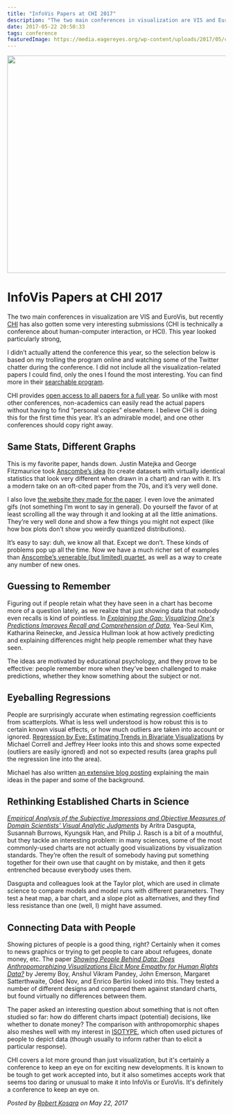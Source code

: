 ```yaml
---
title: "InfoVis Papers at CHI 2017"
description: "The two main conferences in visualization are VIS and EuroVis, but recently CHI has also gotten some very interesting submissions (CHI is technically a conference about human-computer interaction, or HCI). This year looked particularly strong,"
date: 2017-05-22 20:50:33
tags: conference
featuredImage: https://media.eagereyes.org/wp-content/uploads/2017/05/chi2017-teasr.png
---
```


<p align="center"><img src="https://media.eagereyes.org/wp-content/uploads/2017/05/chi2017-teasr.png" width="720" height="500" /></p>

# InfoVis Papers at CHI 2017

The two main conferences in visualization are VIS and EuroVis, but recently <a href="https://chi2017.acm.org/">CHI</a> has also gotten some very interesting submissions (CHI is technically a conference about human-computer interaction, or HCI). This year looked particularly strong,

I didn’t actually attend the conference this year, so the selection below is based on my trolling the program online and watching some of the Twitter chatter during the conference. I did not include all the visualization-related papers I could find, only the ones I found the most interesting. You can find more in their <a href="https://chi2017.acm.org/program/?tab=chi2017-schedule&amp;showAll=true">searchable program</a>.

CHI provides <a href="https://chi2017.acm.org/proceedings.html">open access to all papers for a full year</a>. So unlike with most other conferences, non-academics can easily read the actual papers without having to find “personal copies” elsewhere. I believe CHI is doing this for the first time this year. It’s an admirable model, and one other conferences should copy right away.

## Same Stats, Different Graphs

This is my favorite paper, hands down. Justin Matejka and George Fitzmaurice took <a href="/criticism/anscombes-quartet">Anscombe’s idea</a> (to create datasets with virtually identical statistics that look very different when drawn in a chart) and ran with it. It’s a modern take on an oft-cited paper from the 70s, and it’s very well done.

I also love <a href="https://www.autodeskresearch.com/publications/samestats">the website they made for the paper</a>. I even love the animated gifs (not something I’m wont to say in general). Do yourself the favor of at least scrolling all the way through it and looking at all the little animations. They’re very well done and show a few things you might not expect (like how box plots don’t show you weirdly quantized distributions).

It’s easy to say: duh, we know all that. Except we don’t. These kinds of problems pop up all the time. Now we have a much richer set of examples than <a href="https://en.wikipedia.org/wiki/Anscombe%27s_quartet">Anscombe’s venerable (but limited) quartet</a>, as well as a way to create any number of new ones.

## Guessing to Remember

Figuring out if people retain what they have seen in a chart has become more of a question lately, as we realize that just showing data that nobody even recalls is kind of pointless. In <a title="Explaining the Gap: Visualizing One's Predictions Improves Recall and Comprehension of Data" href="https://idl.cs.washington.edu/papers/explaining-the-gap"><em>Explaining the Gap: Visualizing One's Predictions Improves Recall and Comprehension of Data</em></a>, Yea-Seul Kim, Katharina Reinecke, and Jessica Hullman look at how actively predicting and explaining differences might help people remember what they have seen.

The ideas are motivated by educational psychology, and they prove to be effective: people remember more when they’ve been challenged to make predictions, whether they know something about the subject or not.

## Eyeballing Regressions

People are surprisingly accurate when estimating regression coefficients from scatterplots. What is less well understood is how robust this is to certain known visual effects, or how much outliers are taken into account or ignored. <a title="Regression by Eye: Estimating Trends in Bivariate Visualizations" href="https://idl.cs.washington.edu/papers/regression-by-eye">Regression by Eye: Estimating Trends in Bivariate Visualizations</a> by Michael Correll and Jeffrey Heer looks into this and shows some expected (outliers are easily ignored) and not so expected results (area graphs pull the regression line into the area).

Michael has also written <a href="https://medium.com/@uwdata/regression-by-eye-b7587f4ca1f5">an extensive blog posting</a> explaining the main ideas in the paper and some of the background.

## Rethinking Established Charts in Science

<em><a href="https://dl.acm.org/authorize.cfm?key=N36559">Empirical Analysis of the Subjective Impressions and Objective Measures of Domain Scientists' Visual Analytic Judgments</a></em> by Aritra Dasgupta, Susannah Burrows, Kyungsik Han, and Philip J. Rasch is a bit of a mouthful, but they tackle an interesting problem: in many sciences, some of the most commonly-used charts are not actually good visualizations by visualization standards. They’re often the result of somebody having put something together for their own use that caught on by mistake, and then it gets entrenched because everybody uses them.

Dasgupta and colleagues look at the Taylor plot, which are used in climate science to compare models and model runs with different parameters. They test a heat map, a bar chart, and a slope plot as alternatives, and they find less resistance than one (well, I) might have assumed.

## Connecting Data with People

Showing pictures of people is a good thing, right? Certainly when it comes to news graphics or trying to get people to care about refugees, donate money, etc. The paper <em><a href="http://dl.acm.org/authorize.cfm?key=N36810">Showing People Behind Data: Does Anthropomorphizing Visualizations Elicit More Empathy for Human Rights Data?</a></em> by Jeremy Boy, Anshul Vikram Pandey, John Emerson, Margaret Satterthwaite, Oded Nov, and Enrico Bertini looked into this. They tested a number of different designs and compared them against standard charts, but found virtually no differences between them.

The paper asked an interesting question about something that is not often studied so far: how do different charts impact (potential) decisions, like whether to donate money? The comparison with anthropomorphic shapes also meshes well with my interest in <a href="/techniques/isotype">ISOTYPE</a>, which often used pictures of people to depict data (though usually to inform rather than to elicit a particular response).

CHI covers a lot more ground than just visualization, but it's certainly a conference to keep an eye on for exciting new developments. It is known to be tough to get work accepted into, but it also sometimes accepts work that seems too daring or unusual to make it into InfoVis or EuroVis. It's definitely a conference to keep an eye on.


_Posted by <a href="/about">Robert Kosara</a> on May 22, 2017_


